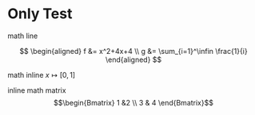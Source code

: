 # Only Test

math line

$$
\begin{aligned}
f &= x^2+4x+4 \\
g &= \sum_{i=1}^\infin \frac{1}{i}
\end{aligned}
$$

math inline $x \mapsto [0,1]$

inline math matrix $$\begin{Bmatrix} 1 &2 \\ 3 & 4 \end{Bmatrix}$$

